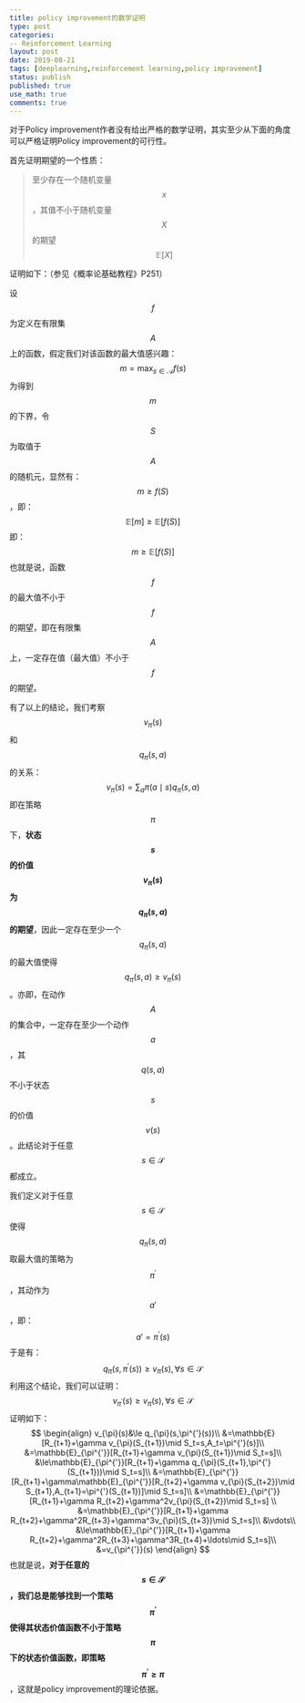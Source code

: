 ```yaml
---
title: policy improvement的数学证明
type: post
categories:
-- Reinforcement Learning
layout: post
date: 2019-08-21
tags: [deeplearning,reinforcement learning,policy improvement]
status: publish
published: true
use_math: true
comments: true
---
```


对于Policy improvement作者没有给出严格的数学证明，其实至少从下面的角度可以严格证明Policy improvement的可行性。

首先证明期望的一个性质：

> 至少存在一个随机变量$$x$$，其值不小于随机变量$$X$$的期望$$\mathbb{E}[X]$$

证明如下：（参见《概率论基础教程》P251）

设$$f$$为定义在有限集$$A$$上的函数，假定我们对该函数的最大值感兴趣：
$$
m = \max_{s\in\mathcal{A}}f(s)
$$
为得到$$m$$的下界，令$$S$$为取值于$$A$$的随机元，显然有：$$m\ge f(S)$$，即：
$$
\mathbb{E}[m]\ge\mathbb{E}[f(S)]
$$
即：
$$
m\ge\mathbb{E}[f(S)]
$$
也就是说，函数$$f$$的最大值不小于$$f$$的期望，即在有限集$$A$$上，一定存在值（最大值）不小于$$f$$的期望。

有了以上的结论，我们考察$$v_{\pi}(s)$$和$$q_{\pi}(s,a)$$的关系：
$$
v_{\pi}(s)=\sum_{a}\pi(a\mid s)q_{\pi}(s,a)
$$
即在策略$$\pi$$下，**状态$$s$$的价值$$v_{\pi}(s)$$为$$q_{\pi}(s,a)$$的期望**，因此一定存在至少一个$$q_{\pi}(s,a)$$的最大值使得$$q_{\pi}(s,a)\ge v_{\pi}(s)$$。亦即，在动作$$A$$的集合中，一定存在至少一个动作$$a$$，其$$q(s,a)$$不小于状态$$s$$的价值$$v(s)$$。此结论对于任意$$s\in\mathcal{S}$$都成立。

我们定义对于任意$$s\in\mathcal{S}$$使得$$q_{\pi}(s,a)$$取最大值的策略为$$\pi^{'}$$，其动作为$$a'$$，即：
$$
a'=\pi^{'}(s)
$$
于是有：
$$
q_{\pi}(s,\pi^{'}(s))\ge v_{\pi}(s),\forall s\in\mathcal{S}
$$
利用这个结论，我们可以证明：
$$
v_{\pi^{'}}(s)\ge v_{\pi}(s),\forall s\in\mathcal{S}
$$
证明如下：
$$
\begin{align}
v_{\pi}(s)&\le q_{\pi}(s,\pi^{'}(s))\\
&=\mathbb{E}[R_{t+1}+\gamma v_{\pi}(S_{t+1})\mid S_t=s,A_t=\pi^{'}(s)]\\
&=\mathbb{E}_{\pi^{'}}[R_{t+1}+\gamma v_{\pi}(S_{t+1})\mid S_t=s]\\
&\le\mathbb{E}_{\pi^{'}}[R_{t+1}+\gamma q_{\pi}(S_{t+1},\pi^{'}(S_{t+1}))\mid S_t=s]\\
&=\mathbb{E}_{\pi^{'}}[R_{t+1}+\gamma\mathbb{E}_{\pi^{'}}[R_{t+2}+\gamma v_{\pi}(S_{t+2})\mid S_{t+1},A_{t+1}=\pi^{'}(S_{t+1})]\mid S_t=s]\\
&=\mathbb{E}_{\pi^{'}}[R_{t+1}+\gamma R_{t+2}+\gamma^2v_{\pi}(S_{t+2})\mid S_t=s]
\\
&=\mathbb{E}_{\pi^{'}}[R_{t+1}+\gamma R_{t+2}+\gamma^2R_{t+3}+\gamma^3v_{\pi}(S_{t+3})\mid S_t=s]\\
&\vdots\\
&\le\mathbb{E}_{\pi^{'}}[R_{t+1}+\gamma R_{t+2}+\gamma^2R_{t+3}+\gamma^3R_{t+4}+\ldots\mid S_t=s]\\
&=v_{\pi^{'}}(s)
\end{align}
$$
也就是说，**对于任意的$$s\in\mathcal{S}$$，我们总是能够找到一个策略$$\pi^{'}$$使得其状态价值函数不小于策略$$\pi$$下的状态价值函数，即策略$$\pi^{'}\ge\pi$$**，这就是policy improvement的理论依据。